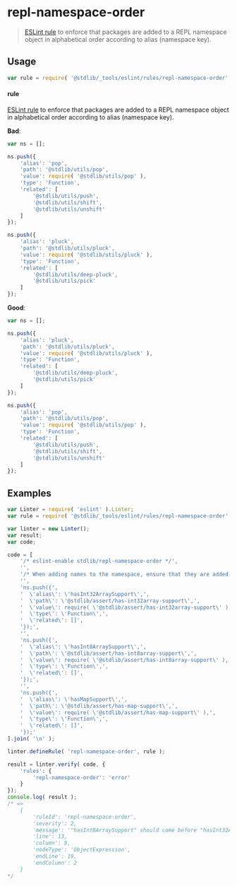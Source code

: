 <!--

@license Apache-2.0

Copyright (c) 2018 The Stdlib Authors.

Licensed under the Apache License, Version 2.0 (the "License");
you may not use this file except in compliance with the License.
You may obtain a copy of the License at

   http://www.apache.org/licenses/LICENSE-2.0

Unless required by applicable law or agreed to in writing, software
distributed under the License is distributed on an "AS IS" BASIS,
WITHOUT WARRANTIES OR CONDITIONS OF ANY KIND, either express or implied.
See the License for the specific language governing permissions and
limitations under the License.

-->

# repl-namespace-order

> [ESLint rule][eslint-rules] to enforce that packages are added to a REPL namespace object in alphabetical order according to alias (namespace key).

<section class="intro">

</section>

<!-- /.intro -->

<section class="usage">

## Usage

```javascript
var rule = require( '@stdlib/_tools/eslint/rules/repl-namespace-order' );
```

#### rule

[ESLint rule][eslint-rules] to enforce that packages are added to a REPL namespace object in alphabetical order according to alias (namespace key). 

**Bad**:

```javascript
var ns = [];

ns.push({
    'alias': 'pop',
    'path': '@stdlib/utils/pop',
    'value': require( '@stdlib/utils/pop' ),
    'type': 'Function',
    'related': [
        '@stdlib/utils/push',
        '@stdlib/utils/shift',
        '@stdlib/utils/unshift'
    ]
});

ns.push({
    'alias': 'pluck',
    'path': '@stdlib/utils/pluck',
    'value': require( '@stdlib/utils/pluck' ),
    'type': 'Function',
    'related': [
        '@stdlib/utils/deep-pluck',
        '@stdlib/utils/pick'
    ]
});
```

**Good**:

```javascript
var ns = [];

ns.push({
    'alias': 'pluck',
    'path': '@stdlib/utils/pluck',
    'value': require( '@stdlib/utils/pluck' ),
    'type': 'Function',
    'related': [
        '@stdlib/utils/deep-pluck',
        '@stdlib/utils/pick'
    ]
});

ns.push({
    'alias': 'pop',
    'path': '@stdlib/utils/pop',
    'value': require( '@stdlib/utils/pop' ),
    'type': 'Function',
    'related': [
        '@stdlib/utils/push',
        '@stdlib/utils/shift',
        '@stdlib/utils/unshift'
    ]
});
```

</section>

<!-- /.usage -->

<section class="examples">

## Examples

<!-- eslint no-undef: "error" -->

```javascript
var Linter = require( 'eslint' ).Linter;
var rule = require( '@stdlib/_tools/eslint/rules/repl-namespace-order' );

var linter = new Linter();
var result;
var code;

code = [
    '/* eslint-enable stdlib/repl-namespace-order */',
    '',
    '/* When adding names to the namespace, ensure that they are added in alphabetical order according to alias (namespace key). */',
    '',
    'ns.push({',
    '  \'alias\': \'hasInt32ArraySupport\',',
    '  \'path\': \'@stdlib/assert/has-int32array-support\',',
    '  \'value\': require( \'@stdlib/assert/has-int32array-support\' ),',
    '  \'type\': \'Function\',',
    '  \'related\': []',
    '});',
    '',
    'ns.push({',
    '  \'alias\': \'hasInt8ArraySupport\',',
    '  \'path\': \'@stdlib/assert/has-int8array-support\',',
    '  \'value\': require( \'@stdlib/assert/has-int8array-support\' ),',
    '  \'type\': \'Function\',',
    '  \'related\': []',
    '});',
    '',
    'ns.push({',
    '  \'alias\': \'hasMapSupport\',',
    '  \'path\': \'@stdlib/assert/has-map-support\',',
    '  \'value\': require( \'@stdlib/assert/has-map-support\' ),',
    '  \'type\': \'Function\',',
    '  \'related\': []',
    '});'
].join( '\n' );

linter.defineRule( 'repl-namespace-order', rule );

result = linter.verify( code, {
    'rules': {
        'repl-namespace-order': 'error'
    }
});
console.log( result );
/* =>
    {
        'ruleId': 'repl-namespace-order',
        'severity': 2,
        'message': '"hasInt8ArraySupport" should come before "hasInt32ArraySupport"',
        'line': 13,
        'column': 9,
        'nodeType': 'ObjectExpression',
        'endLine': 19,
        'endColumn': 2
    }
*/
```

</section>

<!-- /.examples -->

<section class="links">

[eslint-rules]: https://eslint.org/docs/developer-guide/working-with-rules

</section>

<!-- /.links -->
